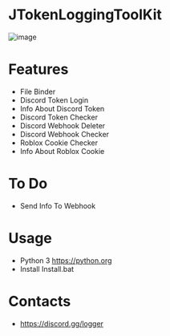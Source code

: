 # JTokenLoggingToolKit
![image](https://user-images.githubusercontent.com/106576578/187049903-e8e16380-c055-4387-804c-e1885b9e5762.png)

# Features
-  File Binder
- Discord Token Login 
- Info About Discord Token
- Discord Token Checker
- Discord Webhook Deleter
- Discord Webhook Checker
- Roblox Cookie Checker
- Info About Roblox Cookie

# To Do 
- Send Info To Webhook

# Usage
- Python 3  https://python.org
- Install Install.bat

# Contacts
- https://discord.gg/logger
